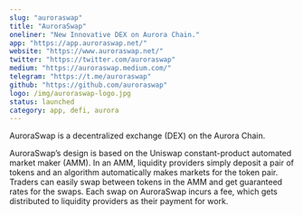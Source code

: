 ```yaml
---
slug: "auroraswap"
title: "AuroraSwap"
oneliner: "New Innovative DEX on Aurora Chain."
app: "https://app.auroraswap.net/"
website: "https://www.auroraswap.net/"
twitter: "https://twitter.com/auroraswap"
medium: "https://auroraswap.medium.com/"
telegram: "https://t.me/auroraswap"
github: "https://github.com/auroraswap"
logo: /img/auroraswap-logo.jpg
status: launched
category: app, defi, aurora
---
```


AuroraSwap is a decentralized exchange (DEX) on the Aurora Chain.

AuroraSwap’s design is based on the Uniswap constant-product automated market maker (AMM). In an AMM, liquidity providers simply deposit a pair of tokens and an algorithm automatically makes markets for the token pair. Traders can easily swap between tokens in the AMM and get guaranteed rates for the swaps. Each swap on AuroraSwap incurs a fee, which gets distributed to liquidity providers as their payment for work.